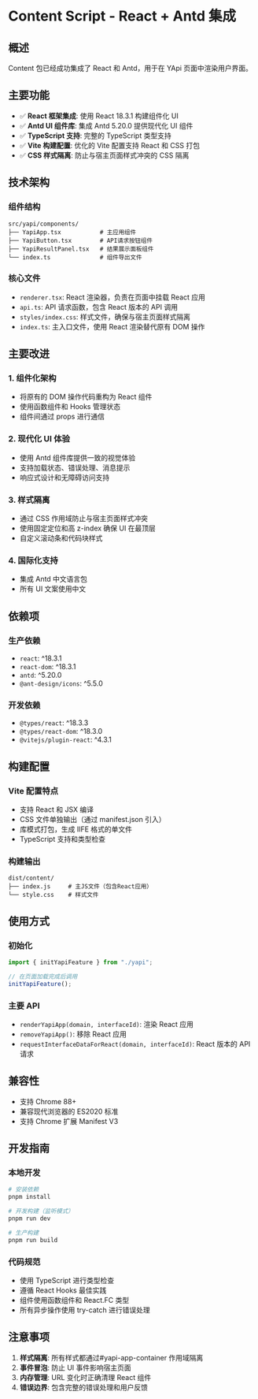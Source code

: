 # Content Script - React + Antd 集成

## 概述

Content 包已经成功集成了 React 和 Antd，用于在 YApi 页面中渲染用户界面。

## 主要功能

- ✅ **React 框架集成**: 使用 React 18.3.1 构建组件化 UI
- ✅ **Antd UI 组件库**: 集成 Antd 5.20.0 提供现代化 UI 组件
- ✅ **TypeScript 支持**: 完整的 TypeScript 类型支持
- ✅ **Vite 构建配置**: 优化的 Vite 配置支持 React 和 CSS 打包
- ✅ **CSS 样式隔离**: 防止与宿主页面样式冲突的 CSS 隔离

## 技术架构

### 组件结构

```
src/yapi/components/
├── YapiApp.tsx           # 主应用组件
├── YapiButton.tsx        # API请求按钮组件
├── YapiResultPanel.tsx   # 结果展示面板组件
└── index.ts              # 组件导出文件
```

### 核心文件

- `renderer.tsx`: React 渲染器，负责在页面中挂载 React 应用
- `api.ts`: API 请求函数，包含 React 版本的 API 调用
- `styles/index.css`: 样式文件，确保与宿主页面样式隔离
- `index.ts`: 主入口文件，使用 React 渲染替代原有 DOM 操作

## 主要改进

### 1. 组件化架构

- 将原有的 DOM 操作代码重构为 React 组件
- 使用函数组件和 Hooks 管理状态
- 组件间通过 props 进行通信

### 2. 现代化 UI 体验

- 使用 Antd 组件库提供一致的视觉体验
- 支持加载状态、错误处理、消息提示
- 响应式设计和无障碍访问支持

### 3. 样式隔离

- 通过 CSS 作用域防止与宿主页面样式冲突
- 使用固定定位和高 z-index 确保 UI 在最顶层
- 自定义滚动条和代码块样式

### 4. 国际化支持

- 集成 Antd 中文语言包
- 所有 UI 文案使用中文

## 依赖项

### 生产依赖

- `react`: ^18.3.1
- `react-dom`: ^18.3.1
- `antd`: ^5.20.0
- `@ant-design/icons`: ^5.5.0

### 开发依赖

- `@types/react`: ^18.3.3
- `@types/react-dom`: ^18.3.0
- `@vitejs/plugin-react`: ^4.3.1

## 构建配置

### Vite 配置特点

- 支持 React 和 JSX 编译
- CSS 文件单独输出（通过 manifest.json 引入）
- 库模式打包，生成 IIFE 格式的单文件
- TypeScript 支持和类型检查

### 构建输出

```
dist/content/
├── index.js     # 主JS文件（包含React应用）
└── style.css    # 样式文件
```

## 使用方式

### 初始化

```typescript
import { initYapiFeature } from "./yapi";

// 在页面加载完成后调用
initYapiFeature();
```

### 主要 API

- `renderYapiApp(domain, interfaceId)`: 渲染 React 应用
- `removeYapiApp()`: 移除 React 应用
- `requestInterfaceDataForReact(domain, interfaceId)`: React 版本的 API 请求

## 兼容性

- 支持 Chrome 88+
- 兼容现代浏览器的 ES2020 标准
- 支持 Chrome 扩展 Manifest V3

## 开发指南

### 本地开发

```bash
# 安装依赖
pnpm install

# 开发构建（监听模式）
pnpm run dev

# 生产构建
pnpm run build
```

### 代码规范

- 使用 TypeScript 进行类型检查
- 遵循 React Hooks 最佳实践
- 组件使用函数组件和 React.FC 类型
- 所有异步操作使用 try-catch 进行错误处理

## 注意事项

1. **样式隔离**: 所有样式都通过#yapi-app-container 作用域隔离
2. **事件冒泡**: 防止 UI 事件影响宿主页面
3. **内存管理**: URL 变化时正确清理 React 组件
4. **错误边界**: 包含完整的错误处理和用户反馈
